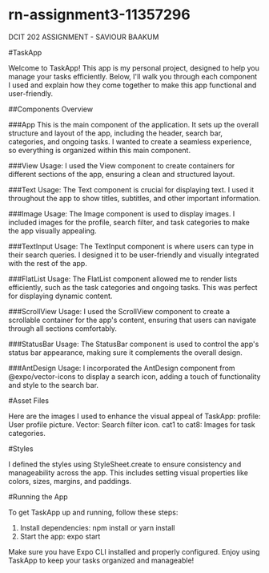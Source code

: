 # rn-assignment3-11357296
DCIT 202 ASSIGNMENT - SAVIOUR BAAKUM



#TaskApp

Welcome to TaskApp! This app is my personal project, designed to help you manage your tasks efficiently. Below, I'll walk you through each component I used and explain how they come together to make this app functional and user-friendly.

##Components Overview

###App
This is the main component of the application. It sets up the overall structure and layout of the app, including the header, search bar, categories, and ongoing tasks. I wanted to create a seamless experience, so everything is organized within this main component.

###View
Usage: I used the View component to create containers for different sections of the app, ensuring a clean and structured layout.

###Text
Usage: The Text component is crucial for displaying text. I used it throughout the app to show titles, subtitles, and other important information.

###Image
Usage: The Image component is used to display images. I included images for the profile, search filter, and task categories to make the app visually appealing.

###TextInput
Usage: The TextInput component is where users can type in their search queries. I designed it to be user-friendly and visually integrated with the rest of the app.

###FlatList
Usage: The FlatList component allowed me to render lists efficiently, such as the task categories and ongoing tasks. This was perfect for displaying dynamic content.

###ScrollView
Usage: I used the ScrollView component to create a scrollable container for the app's content, ensuring that users can navigate through all sections comfortably.

###StatusBar
Usage: The StatusBar component is used to control the app's status bar appearance, making sure it complements the overall design.

###AntDesign
Usage: I incorporated the AntDesign component from @expo/vector-icons to display a search icon, adding a touch of functionality and style to the search bar.

#Asset Files

Here are the images I used to enhance the visual appeal of TaskApp:
profile: User profile picture.
Vector: Search filter icon.
cat1 to cat8: Images for task categories.

#Styles

I defined the styles using StyleSheet.create to ensure consistency and manageability across the app. This includes setting visual properties like colors, sizes, margins, and paddings.

#Running the App

To get TaskApp up and running, follow these steps:

1. Install dependencies: npm install or yarn install
2. Start the app: expo start

Make sure you have Expo CLI installed and properly configured. Enjoy using TaskApp to keep your tasks organized and manageable!

